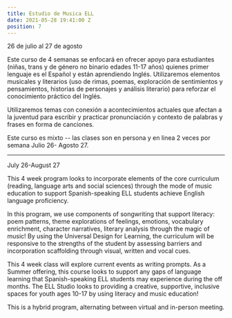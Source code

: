 ```yaml
---
title: Estudio de Musica ELL
date: 2021-05-28 19:41:00 Z
position: 7
---
```


26 de julio al 27 de agosto

Este curso  de 4 semanas se enfocará en ofrecer apoyo para estudiantes (niñas, trans y de género no binario edades 11-17 años) quienes primer lenguaje es el Español y están aprendiendo Inglés. Utilizaremos elementos musicales y literarios (uso de rimas, poemas, exploración de sentimientos y pensamientos, historias de personajes y análisis literario) para reforzar el conocimiento práctico del Inglés.

Utilizaremos temas con conexión a acontecimientos actuales que afectan a la juventud para escribir y practicar pronunciación y contexto de palabras y frases en forma de canciones.

Este curso es mixto -- las clases son en persona y en linea 2 veces por semana Julio 26- Agosto 27.

-----

July 26-August 27

This 4 week program looks to incorporate elements of the core curriculum (reading, language arts and social sciences)  through the mode of music education to support Spanish-speaking ELL students achieve English language proficiency. 

In this program, we use components of songwriting that support literacy: poem patterns, theme explorations of feelings, emotions, vocabulary enrichment, character narratives, literary analysis through the magic of music! By using the Universal Design for Learning, the curriculum will be responsive to the strengths of the student by assessing barriers and incorporation scaffolding through visual, written and vocal cues. 

This 4 week class will explore current events as writing prompts. As a Summer offering, this course looks to support any gaps of language learning that Spanish-speaking ELL students may experience during the off months. The ELL Studio looks to providing a creative, supportive, inclusive spaces for youth ages 10-17 by using literacy and music education!


This is a hybrid program, alternating between virtual and in-person meeting. 